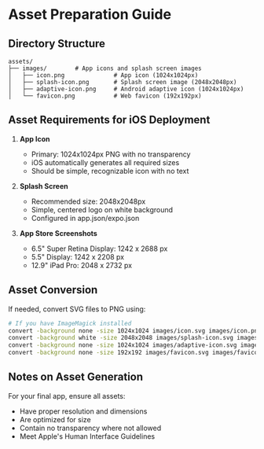 # Asset Preparation Guide

## Directory Structure

```
assets/
├── images/        # App icons and splash screen images
│   ├── icon.png              # App icon (1024x1024px)
│   ├── splash-icon.png       # Splash screen image (2048x2048px)
│   ├── adaptive-icon.png     # Android adaptive icon (1024x1024px)
│   └── favicon.png           # Web favicon (192x192px)
```

## Asset Requirements for iOS Deployment

1. **App Icon**
   - Primary: 1024x1024px PNG with no transparency
   - iOS automatically generates all required sizes
   - Should be simple, recognizable icon with no text

2. **Splash Screen**
   - Recommended size: 2048x2048px
   - Simple, centered logo on white background
   - Configured in app.json/expo.json

3. **App Store Screenshots**
   - 6.5" Super Retina Display: 1242 x 2688 px
   - 5.5" Display: 1242 x 2208 px
   - 12.9" iPad Pro: 2048 x 2732 px

## Asset Conversion

If needed, convert SVG files to PNG using:

```bash
# If you have ImageMagick installed
convert -background none -size 1024x1024 images/icon.svg images/icon.png
convert -background white -size 2048x2048 images/splash-icon.svg images/splash-icon.png
convert -background none -size 1024x1024 images/adaptive-icon.svg images/adaptive-icon.png
convert -background none -size 192x192 images/favicon.svg images/favicon.png
```

## Notes on Asset Generation

For your final app, ensure all assets:
- Have proper resolution and dimensions
- Are optimized for size
- Contain no transparency where not allowed
- Meet Apple's Human Interface Guidelines